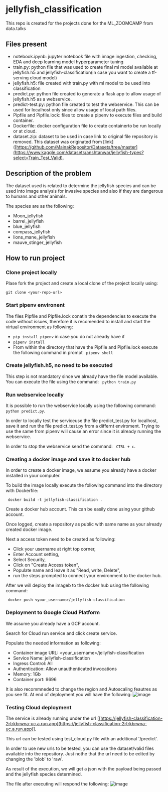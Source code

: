 # jellyfish_classification
This repo is created for the projects done for the ML_ZOOMCAMP from data.talks

## Files present
- notebook.ipynb: jupyter notebook file with image ingestion, checking, EDA and deep learning model hyperparameter tuning
- train.py: python file that was used to create final ml model available at jellyfish.h5 and jellyfish-classification(in case you want to create a tf-serving cloud model) 
- jellyfish.h5:  file created with train.py with ml model to be used into classification
- predict.py: python file created to generate a flask app to allow usage of jellyfish.h5 as a webservice.
- predict-test.py: python file created to test the webservice. This can be used for localhost only since allow usage of local path files.
- Pipfile and Pipfile.lock: files to create a pipenv to execute files and build container.
- Dockerfile: docker configuration file to create containerto be run locally or at cloud.
- dataset.zip: dataset to be used in case link to original file repository is removed. This dataset was originated from [link]([https://github.com/MainakRepositor/Datasets/tree/master](https://www.kaggle.com/datasets/anshtanwar/jellyfish-types?select=Train_Test_Valid).
  
## Description of the problem
The dataset used is related to determine the jellyfish species and can be used into image analysis for invasive species and also if they are dangerous to humans and other animals.

The species are as the following:

- Moon_jellyfish 
- barrel_jellyfish
- blue_jellyfish
- compass_jellyfish
- lions_mane_jellyfish
- mauve_stinger_jellyfish

## How to run project

### Clone project locally
Plase fork the project and create a local clone of the project locally using:

``` git clone <your-repo-url> ``` 

### Start pipenv environent

The files Pipfile and Pipfile.lock conatin the dependencies to execute the code without issues, therefore it is recomended to install and start the virtual environment as following:

- ``` pip install pipenv ``` in case you do not already have if
- ``` pipenv install ```
- From within the directory that have the Pipfile and Pipfile.lock execute the following command in prompt ``` pipenv shell```

### Create jellyfish.h5, no need to be executed

This step is not mandatory since we already have the file model available. You can execute the file using the command:
``` python train.py```

### Run webservice locally 

It is possible to run the webservice locally using the following command: ``` python predict.py```.

In order to locally test the serviceuse the file predict_test.py for localhost, save it and run the file predict_test.py from a differnt enviroment. Trying to use the same from pipenv will cause an error since it is already running the webservice.

In order to stop the webservice send the command: ``` CTRL + c```.

### Creating a docker image and save it to docker hub

In order to create a docker image, we assume you already have a docker installed in your computer.

To build the image locally execute the following command into the directory with Dockerfile:

``` docker build -t jellyfish-classification .```

Create a docker hub account. This can be easily done using your github account. 

Once logged, create a repository as public with same name as your already created docker image. 

Next a access token need to be created as following:

- Click your username at right top corner,
- Enter Account setting,
- Select Security,
- Click on "Create Access token",
- Populate name and leave it as "Read, write, Delete",
- run the steps prompted to connect your environment to the docker hub.

After we will deploy the imageb to the docker hub using the following command:

``` docker push <your_username>/jellyfish-classification```

### Deployment to Google Cloud Platform

We assume you already have a GCP account. 

Search for Cloud run service and click create service.

Populate the needed information as following: 

- Container image URL: <your_username>/jellyfish-classification
- Service Name: jellyfish-classification
- Ingress Control: All
- Authentication: Allow unauthenticated invocations
- Memory: 1Gb
- Container port: 9696

It is also recommneded to change the region and Autoscaling feautres as you see fit.
At end of deployment you will have the following:
![image](https://github.com/Nireplag/jellyfish_classification/assets/70478646/6e2c8d8e-8c1b-4323-af5c-5f5d1aab832a)


### Testing Cloud deployment

The service is already running under the url [[https://jellyfish-classification-2rtrkbrwna-uc.a.run.app](https://jellyfish-classification-2rtrkbrwna-uc.a.run.app)].

This url can be tested using test_cloud.py file with an additional '/predict'.

In order to use new urls to be tested, you can use the dataset/valid files available into the repository. Just nothe that the url need to be edited by changing the 'blob' to 'raw'.

As result of the execution, we will get a json with the payload being passed and the jellyfish species determined.

The file after executing will respond the following:
![image](https://github.com/Nireplag/jellyfish_classification/assets/70478646/1e70bea7-dbf5-4053-8a9d-95bb41ee950d)

